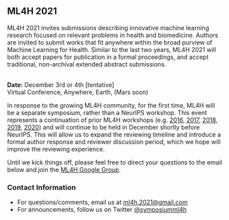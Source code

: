 ## ML4H 2021

ML4H 2021 invites submissions describing innovative machine learning research focused on relevant problems in health and biomedicine. Authors are invited to submit works that fit anywhere within the broad purview of Machine Learning for Health. Similar to the last two years, ML4H 2021 will both accept papers for publication in a formal proceedings, and accept traditional, non-archival extended abstract submissions.


<br />
<b>Date:</b> December 3rd or 4th [tentative] <br>
Virtual Conference, Anywhere, Earth, (Mars soon)
</p>
<p>In response to the growing ML4H community, for the first time, ML4H will be a separate symposium, rather than a NeurIPS workshop. This event represents a continuation of prior ML4H workshops (e.g. <a href=https://nips.cc/Conferences/2016/Schedule?showEvent=6209>2016</a>, <a href=https://ml4health.github.io/2017/>2017</a>, <a href=https://ml4health.github.io/2018/>2018</a>, <a href=https://ml4health.github.io/2019/>2019</a>, <a href=https://ml4health.github.io/2020/>2020</a>) and will continue to be held in December shortly before NeurIPS. This will allow us to expand the reviewing timeline and introduce a formal author response and reviewer discussion period, which we hope will improve the reviewing experience.</p>
<p> Until we kick things off, please feel free to direct your questions to the email below and join the <a href="https://groups.google.com/d/forum/ml4health">ML4H Google Group</a>. 
</p>


### Contact Information

- For questions/comments, email us at [ml4h.2021@gmail.com](mailto:ml4h.2021@gmail.com)
- For announcements, follow us on Twitter [@symposiumml4h](https://twitter.com/symposiumml4h)

